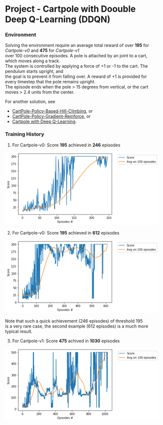 # Project -  Cartpole with Doouble Deep Q-Learning (DDQN)

### Environment

Solving the environment require an average total reward of over **195** for _Cartpole-v0_  and **475** for _Cartpole-v1_      
over 100 consecutive episodes. A pole is attached by an joint to a cart, which moves along a track.    
The system is controlled by applying a force of +1 or -1 to the cart. The pendulum starts upright, and     
the goal is to prevent it from falling over. A reward of +1 is provided for every timestep that the pole remains upright.     
The episode ends when the pole > 15 degrees from vertical, or the cart moves > 2.4 units from the center.  

For another solution, see    
* [CartPole-Policy-Based-Hill-Climbing](https://github.com/Rafael1s/Deep-Reinforcement-Learning-Udacity/tree/master/CartPole-Policy-Based-Hill-Climbing), or
*  [CartPole-Policy-Gradient-Reinforce](https://github.com/Rafael1s/Deep-Reinforcement-Learning-Udacity/tree/master/CartPole-Policy-Gradient-Reinforce), or      
* [Cartpole with Deep Q-Learning](https://github.com/Rafael1s/Deep-Reinforcement-Learning-Udacity/tree/master/Cartpole-Deep-Q-Learning).         
### Training History

1.  For Cartpole-v0: Score **195** achieved in **246** episodes   

![](images/plot_v0_ddqn_246episodes.png)

2.  For Cartpole-v0: Score **195** achieved in **612** episodes   

![](images/plot_v0_ddqn_612epis.png)

Note that such a quick achievement (246 episodes) of threshold 195       
is a very rare case, the second example (612 episodes) is a much more typical result.    

3.  For Cartpole-v1: Score **475** achived in **1030** episodes   
     
![](images/plot_v1-ddqn_1030epis.png)
